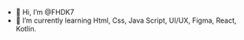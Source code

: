 - 👋 Hi, I’m @FHDK7
- 🌱 I’m currently learning Html, Css, Java Script, UI/UX, Figma, React, Kotlin.

<!---
FHDK7/FHDK7 is a ✨ special ✨ repository because its `README.md` (this file) appears on your GitHub profile.
You can click the Preview link to take a look at your changes.
--->
